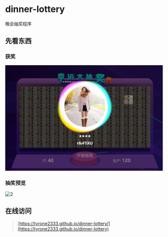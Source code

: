 # dinner-lottery
晚会抽奖程序

## 先看东西
### 获奖
![1](screenshot/winner.png)

### 抽奖预览
![2](screenshot/GIF.gif)

## 在线访问
> [https://tyrone2333.github.io/dinner-lottery/](https://tyrone2333.github.io/dinner-lottery)

